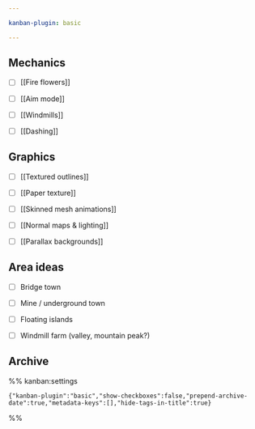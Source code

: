 ```yaml
---

kanban-plugin: basic

---
```


## Mechanics

- [ ] [[Fire flowers]]
- [ ] [[Aim mode]]
- [ ] [[Windmills]]
- [ ] [[Dashing]]


## Graphics

- [ ] [[Textured outlines]]
- [ ] [[Paper texture]]
- [ ] [[Skinned mesh animations]]
- [ ] [[Normal maps & lighting]]
- [ ] [[Parallax backgrounds]]


## Area ideas

- [ ] Bridge town
- [ ] Mine / underground town
- [ ] Floating islands
- [ ] Windmill farm (valley, mountain peak?)


## Archive





%% kanban:settings
```
{"kanban-plugin":"basic","show-checkboxes":false,"prepend-archive-date":true,"metadata-keys":[],"hide-tags-in-title":true}
```
%%